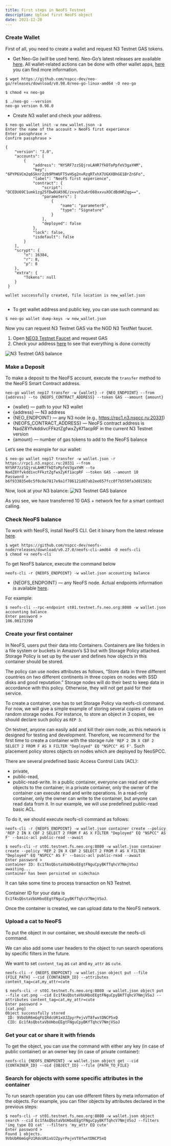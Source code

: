 ```yaml
---
title: First steps in NeoFS Testnet
description: Upload first NeoFS object
date: 2021-12-28
---
```



### Create Wallet

First of all, you need to create a wallet and request N3 Testnet GAS tokens.

* Get Neo-Go (will be used here). Neo-Go’s latest releases are available [here](https://github.com/nspcc-dev/neo-go/releases).  All wallet-related actions can be done with other wallet apps, [here](https://neo.org/neogas#wallets) you can find more information.

```BashSession
$ wget https://github.com/nspcc-dev/neo-go/releases/download/v0.98.0/neo-go-linux-amd64 -O neo-go

$ chmod +x neo-go

$ ./neo-go --version
neo-go version 0.98.0
```

* Create N3 wallet and check your address.


```BashSession
$ neo-go wallet init -w new_wallet.json -a
Enter the name of the account > NeoFS first experience
Enter passphrase > 
Confirm passphrase > 

{
 	"version": "3.0",
 	"accounts": [
 		{
 			"address": "NYSRF7zzSQjroLAHR7fkDToPpfeV3gaYHM",
 			"key": "6PYP6VCm2q6Sknr2zb9PhWUFT5vHSg2nvRzqRTxhX7UGXXBhGE1BrZnSFo",
 			"label": "NeoFS first experience",
 			"contract": {
 				"script": "DCEDU69C1umk1zg25fDwOUA59E/zxvuYZu6rO88xxvuXOCdBdHR2qg==",
 				"parameters": [
 					{
 						"name": "parameter0",
 						"type": "Signature"
 					}
 				],
 				"deployed": false
 			},
 			"lock": false,
 			"isdefault": false
 		}
 	],
 	"scrypt": {
 		"n": 16384,
 		"r": 8,
 		"p": 8
 	},
 	"extra": {
 		"Tokens": null
 	}
 }

wallet successfully created, file location is new_wallet.json
 
```

* To get wallet address and public key, you can use such command as:
```BashSession
$ neo-go wallet dump-keys -w new_wallet.json
```

Now you can request N3 Testnet GAS via the NGD N3 TestNet faucet.
1. Open [NEO3 Testnet Faucet](https://neowish.ngd.network/neo3/) and request GAS
2. Check your address [here](https://neo3.testnet.neotube.io/address/NYSRF7zzSQjroLAHR7fkDToPpfeV3gaYHM) to see that everything is done correctly
 

![N3 Testnet GAS balance](../../images/first_step_1.png)

### Make a Deposit

To make a deposit to the NeoFS account, execute the `transfer` method to the NeoFS Smart Contract address.

```
neo-go wallet nep17 transfer -w {wallet} -r {NEO_ENDPOINT} --from {address} --to {NEOFS_CONTRACT_ADDRESS} --token GAS --amount {amount}
```

* {wallet} — path to your N3 wallet
* {address} — N3 address
* {NEO_ENDPOINT} — any N3 node (e.g., https://rpc1.n3.nspcc.ru:20331)
* {NEOFS_CONTRACT_ADDRESS} — NeoFS contract address is NadZ8YfvkddivcFFkztZgfwxZyKf1acpRF in the current N3 Testnet version
* {amount} — number of gas tokens to add to the NeoFS balance

Let’s see the example for our wallet:
```BashSession
$ neo-go wallet nep17 transfer -w wallet.json -r https://rpc1.n3.nspcc.ru:20331 --from NYSRF7zzSQjroLAHR7fkDToPpfeV3gaYHM --to NadZ8YfvkddivcFFkztZgfwxZyKf1acpRF --token GAS --amount 10
Password > 
b6f933035e0c5f0c8e7817e9a1f786121d07ab2ee657fcc0f7b550fa3d81583c
```

Now, look at your N3 balance:
![N3 Testnet GAS balance](../../images/first_step_2.png)

As you see, we have transferred 10 GAS + network fee for a smart contract calling.

### Check NeoFS balance

To work with NeoFS, install NeoFS CLI.
Get it binary from the latest release [here](https://github.com/nspcc-dev/neofs-node/releases).

```BashSession
$ wget https://github.com/nspcc-dev/neofs-node/releases/download/v0.27.0/neofs-cli-amd64 -O neofs-cli
$ chmod +x neofs-cli
```

To get NeoFS balance, execute the command below

```
neofs-cli -r {NEOFS_ENDPOINT} -w wallet.json accounting balance
```

* {NEOFS_ENDPOINT} — any NeoFS node. Actual endpoints information is available [here](https://testcdn.fs.neo.org/doc/integrations/endpoints/).

For example:

```BashSession
$ neofs-cli --rpc-endpoint st01.testnet.fs.neo.org:8080 -w wallet.json accounting balance 
Enter password > 
106.00173390
```

### Create your first container

In NeoFS, users put their data into Containers. Containers are like folders in a file system or buckets in Amazon’s S3 but with Storage Policy attached. Storage Policy is set up by the user and defines how objects in this container should be stored.

The policy can use nodes attributes as follows, “Store data in three different countries on two different continents in three copies on nodes with SSD disks and good reputation.” Storage nodes will do their best to keep data in accordance with this policy. Otherwise, they will not get paid for their service.

To create a container, one has to set Storage Policy via neofs-cli command. For now, we will give a simple example of storing several copies of data on random storage nodes. For instance, to store an object in 3 copies, we should declare such policy as `REP 3`. 

On testnet, anyone can easily add and kill their own node, as this network is designed for testing and development. Therefore, we recommend for the first time to create a container with the storage rule `'REP 2 IN X CBF 2 SELECT 2 FROM F AS X FILTER "Deployed" EQ "NSPCC" AS F'`. Such placement policy stores objects on nodes which are deployed by NeoSPCC.

There are several predefined basic Access Control Lists (ACL): 
- private,
- public-read,
- public-read-write.
In a public container, everyone can read and write objects to the container; in a private container, only the owner of the container can execute read and write operations. In a read-only container, only the owner can write to the container, but anyone can read data from it. In our example, we will use predefined public-read basic ACL. 

To do it, we should execute neofs-cli command as follows:

```
neofs-cli -r {NEOFS_ENDPOINT} -w wallet.json container create --policy 'REP 2 IN X CBF 2 SELECT 2 FROM F AS X FILTER "Deployed" EQ "NSPCC" AS F' --basic-acl public-read --await
```

```BashSession
$ neofs-cli -r st01.testnet.fs.neo.org:8080 -w wallet.json container create --policy 'REP 2 IN X CBF 2 SELECT 2 FROM F AS X FILTER "Deployed" EQ "NSPCC" AS F' --basic-acl public-read --await
Enter password > 
container ID: Ec1fAsQbstaVbUHboEEgtFNguCpyBKfTqhcV7NmjVSoJ
awaiting...
container has been persisted on sidechain
```

It can take some time to process transaction on N3 Testnet.

Container ID for your data is `Ec1fAsQbstaVbUHboEEgtFNguCpyBKfTqhcV7NmjVSoJ`. 

Once the container is created, we can upload data to the NeoFS network.

### Upload a cat to NeoFS

To put the object in our container, we should execute the neofs-cli command. 

We can also add some user headers to the object to run search operations by specific filters in the future. 

We want to set `content_tag` as `cat` and `my_attr` as `cute`.

```BashSession
neofs-cli -r {NEOFS_ENDPOINT} -w wallet.json object put --file {FILE_PATH} --cid {CONTAINER_ID} --attributes content_tag=cat,my_attr=cute
```

```BashSession
$ neofs-cli -r st01.testnet.fs.neo.org:8080 -w wallet.json object put --file cat.png --cid Ec1fAsQbstaVbUHboEEgtFNguCpyBKfTqhcV7NmjVSoJ --attributes content_tag=cat,my_attr=cute
Enter password > 
[cat.png] 
Object successfully stored
 ID: 9VbUbR6mGqFU1RdcUR1xUJZpyrPejvVT8fwxtDNCP5xQ
 CID: Ec1fAsQbstaVbUHboEEgtFNguCpyBKfTqhcV7NmjVSoJ

```

### Get your cat or share it with friends

To get the object, you can use the command with either any key (in case of public container) or an owner key (in case of private container):

```
neofs-cli {NEOFS_ENDPOINT} -w wallet.json object get --cid {CONTAINER_ID} --oid {OBJECT_ID} --file {PATH_TO_FILE}
```

### Search for objects with some specific attributes in the container

To run search operation you can use different filters by meta information of the objects. For example, you can filter objects by attributes declared in the previous steps:

```BashSession
$ neofs-cli -r st01.testnet.fs.neo.org:8080 -w wallet.json object search --cid Ec1fAsQbstaVbUHboEEgtFNguCpyBKfTqhcV7NmjVSoJ --filters 'img_type EQ cat' --filters 'my_attr EQ cute'
Enter password > 
Found 1 objects.
9VbUbR6mGqFU1RdcUR1xUJZpyrPejvVT8fwxtDNCP5xQ
```
